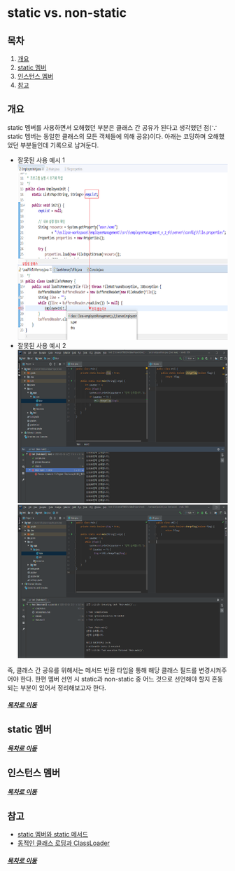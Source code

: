 static vs. non-static
=====
## 목차
1. [개요](#개요)
2. [static 멤버](#static-멤버)
3. [인스턴스 멤버](#인스턴스-멤버)
4. [참고](#참고)

## 개요
static 멤버를 사용하면서 오해했던 부분은 클래스 간 공유가 된다고 생각했던 점(∵ static 멤버는 동일한 클래스의 모든 객체들에 의해 공유)이다. 아래는 코딩하며 오해했었던 부분들인데 기록으로 남겨둔다.

* 잘못된 사용 예시 1  
	<img src="../../img/static_load_time.png" width="600" height="400"></br>
* 잘못된 사용 예시 2  
	<img src="../../img/static_1.png" width="800" height="350"></br>
	<img src="../../img/static_2.png" width="800" height="350"></br>

즉, 클래스 간 공유를 위해서는 메서드 반환 타입을 통해 해당 클래스 필드를 변경시켜주어야 한다. 한편 멤버 선언 시 static과 non-static 중 어느 것으로 선언해야 할지 혼동되는 부분이 있어서 정리해보고자 한다.

##### [목차로 이동](#목차)

## static 멤버


##### [목차로 이동](#목차)


## 인스턴스 멤버


##### [목차로 이동](#목차)

## 참고
* [static 멤버와 static 메서드](https://gmlwjd9405.github.io/2018/08/04/java-static.html)
* [동적인 클래스 로딩과 ClassLoader](https://javacan.tistory.com/entry/1)

##### [목차로 이동](#목차)
